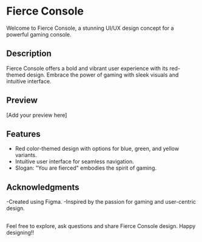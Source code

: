 # Fierce Console

Welcome to Fierce Console, a stunning UI/UX design concept for a powerful gaming console.

## Description

Fierce Console offers a bold and vibrant user experience with its red-themed design. Embrace the power of gaming with sleek visuals and intuitive interface.

## Preview

[Add your preview here]

## Features

- Red color-themed design with options for blue, green, and yellow variants.
- Intuitive user interface for seamless navigation.
- Slogan: "You are fierced" embodies the spirit of gaming.

## Acknowledgments
-Created using Figma.
-Inspired by the passion for gaming and user-centric design.

##
Feel free to explore, ask questions and share Fierce Console design. 
Happy designing!!
